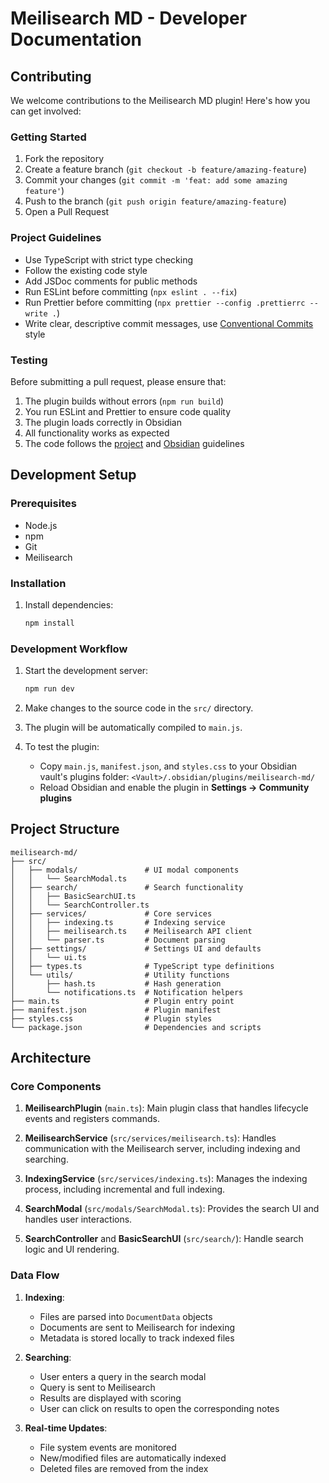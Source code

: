 # Meilisearch MD - Developer Documentation

## Contributing

We welcome contributions to the Meilisearch MD plugin! Here's how you can get involved:

### Getting Started

1. Fork the repository
2. Create a feature branch (`git checkout -b feature/amazing-feature`)
3. Commit your changes (`git commit -m 'feat: add some amazing feature'`)
4. Push to the branch (`git push origin feature/amazing-feature`)
5. Open a Pull Request

### Project Guidelines

- Use TypeScript with strict type checking
- Follow the existing code style
- Add JSDoc comments for public methods
- Run ESLint before committing (`npx eslint . --fix`)
- Run Prettier before committing (`npx prettier --config .prettierrc --write .`)
- Write clear, descriptive commit messages, use [Conventional Commits](https://www.conventionalcommits.org/en/v1.0.0/) style

### Testing

Before submitting a pull request, please ensure that:

1. The plugin builds without errors (`npm run build`)
2. You run ESLint and Prettier to ensure code quality
3. The plugin loads correctly in Obsidian
4. All functionality works as expected
5. The code follows the [project](CONTRIBUTING.md#project-guidelines) and [Obsidian](https://docs.obsidian.md/Plugins/Releasing/Plugin+guidelines) guidelines

## Development Setup

### Prerequisites

- Node.js
- npm
- Git
- Meilisearch

### Installation

1. Install dependencies:
   ```bash
   npm install
   ```

### Development Workflow

1. Start the development server:
   ```bash
   npm run dev
   ```

2. Make changes to the source code in the `src/` directory.

3. The plugin will be automatically compiled to `main.js`.

4. To test the plugin:
   - Copy `main.js`, `manifest.json`, and `styles.css` to your Obsidian vault's plugins folder: `<Vault>/.obsidian/plugins/meilisearch-md/`
   - Reload Obsidian and enable the plugin in **Settings → Community plugins**

## Project Structure

```
meilisearch-md/
├── src/
│   ├── modals/               # UI modal components
│   │   └── SearchModal.ts
│   ├── search/               # Search functionality
│   │   ├── BasicSearchUI.ts
│   │   └── SearchController.ts
│   ├── services/             # Core services
│   │   ├── indexing.ts       # Indexing service
│   │   ├── meilisearch.ts    # Meilisearch API client
│   │   └── parser.ts         # Document parsing
│   ├── settings/             # Settings UI and defaults
│   │   └── ui.ts
│   ├── types.ts              # TypeScript type definitions
│   └── utils/                # Utility functions
│       ├── hash.ts           # Hash generation
│       └── notifications.ts  # Notification helpers
├── main.ts                   # Plugin entry point
├── manifest.json             # Plugin manifest
├── styles.css                # Plugin styles
└── package.json              # Dependencies and scripts
```

## Architecture

### Core Components

1. **MeilisearchPlugin** (`main.ts`): Main plugin class that handles lifecycle events and registers commands.

2. **MeilisearchService** (`src/services/meilisearch.ts`): Handles communication with the Meilisearch server, including indexing and searching.

3. **IndexingService** (`src/services/indexing.ts`): Manages the indexing process, including incremental and full indexing.

4. **SearchModal** (`src/modals/SearchModal.ts`): Provides the search UI and handles user interactions.

5. **SearchController** and **BasicSearchUI** (`src/search/`): Handle search logic and UI rendering.

### Data Flow

1. **Indexing**:
   - Files are parsed into `DocumentData` objects
   - Documents are sent to Meilisearch for indexing
   - Metadata is stored locally to track indexed files

2. **Searching**:
   - User enters a query in the search modal
   - Query is sent to Meilisearch
   - Results are displayed with scoring
   - User can click on results to open the corresponding notes

3. **Real-time Updates**:
   - File system events are monitored
   - New/modified files are automatically indexed
   - Deleted files are removed from the index
